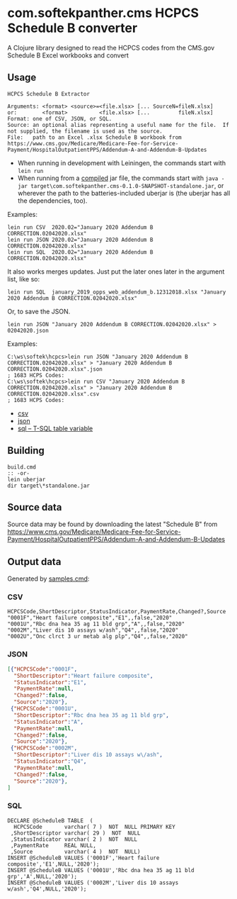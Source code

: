 # com.softekpanther.cms HCPCS Schedule B converter

A Clojure library designed to read the HCPCS codes from the CMS.gov Schedule B Excel workbooks and convert

## Usage

```
HCPCS Schedule B Extractor

Arguments: <format> <source>=<file.xlsx> [... SourceN=fileN.xlsx]
or:        <format>          <file.xlsx> [...         fileN.xlsx]
Format: one of CSV, JSON, or SQL.
Source: an optional alias representing a useful name for the file.  If not supplied, the filename is used as the source.
File:   path to an Excel .xlsx Schedule B workbook from
https://www.cms.gov/Medicare/Medicare-Fee-for-Service-Payment/HospitalOutpatientPPS/Addendum-A-and-Addendum-B-Updates
```

* When running in development with Leiningen, the commands start with `lein run`
* When running from a [compiled](#building) jar file, the commands start with `java -jar target\com.softekpanther.cms-0.1.0-SNAPSHOT-standalone.jar`, or wherever the path to the batteries-included uberjar is (the uberjar has all the dependencies, too).

Examples:

    lein run CSV  2020.02="January 2020 Addendum B CORRECTION.02042020.xlsx"
    lein run JSON 2020.02="January 2020 Addendum B CORRECTION.02042020.xlsx"
    lein run SQL  2020.02="January 2020 Addendum B CORRECTION.02042020.xlsx"

It also works merges updates.  Just put the later ones later in the argument list, like so:

    lein run SQL  january_2019_opps_web_addendum_b.12312018.xlsx "January 2020 Addendum B CORRECTION.02042020.xlsx"

Or, to save the JSON.

    lein run JSON "January 2020 Addendum B CORRECTION.02042020.xlsx" > 02042020.json

Examples:

    C:\ws\softek\hcpcs>lein run JSON "January 2020 Addendum B CORRECTION.02042020.xlsx" > "January 2020 Addendum B CORRECTION.02042020.xlsx".json
    ; 1683 HCPS Codes:
    C:\ws\softek\hcpcs>lein run CSV "January 2020 Addendum B CORRECTION.02042020.xlsx" > "January 2020 Addendum B CORRECTION.02042020.xlsx".csv
    ; 1683 HCPS Codes:

* [csv](January%202020%20Addendum%20B%20CORRECTION.02042020.xlsx.csv)
* [json](January%202020%20Addendum%20B%20CORRECTION.02042020.xlsx.json)
* [sql – T-SQL table variable](January%202020%20Addendum%20B%20CORRECTION.02042020.xlsx.sql)


## Building

    build.cmd
    :: -or-
    lein uberjar
    dir target\*standalone.jar

## Source data

Source data may be found by downloading the latest "Schedule B" from https://www.cms.gov/Medicare/Medicare-Fee-for-Service-Payment/HospitalOutpatientPPS/Addendum-A-and-Addendum-B-Updates

## Output data

Generated by [samples.cmd](./samples.cmd):

### CSV

```csv
HCPCSCode,ShortDescriptor,StatusIndicator,PaymentRate,Changed?,Source
"0001F","Heart failure composite","E1",,false,"2020"
"0001U","Rbc dna hea 35 ag 11 bld grp","A",,false,"2020"
"0002M","Liver dis 10 assays w/ash","Q4",,false,"2020"
"0002U","Onc clrct 3 ur metab alg plp","Q4",,false,"2020"
```

### JSON

```json
[{"HCPCSCode":"0001F",
  "ShortDescriptor":"Heart failure composite",
  "StatusIndicator":"E1",
  "PaymentRate":null,
  "Changed?":false,
  "Source":"2020"},
 {"HCPCSCode":"0001U",
  "ShortDescriptor":"Rbc dna hea 35 ag 11 bld grp",
  "StatusIndicator":"A",
  "PaymentRate":null,
  "Changed?":false,
  "Source":"2020"},
 {"HCPCSCode":"0002M",
  "ShortDescriptor":"Liver dis 10 assays w\/ash",
  "StatusIndicator":"Q4",
  "PaymentRate":null,
  "Changed?":false,
  "Source":"2020"},
]
```

### SQL

```T-SQL
DECLARE @ScheduleB TABLE  (
  HCPCSCode       varchar( 7 )  NOT  NULL PRIMARY KEY
 ,ShortDescriptor varchar( 29 )  NOT  NULL
 ,StatusIndicator varchar( 2 )  NOT  NULL
 ,PaymentRate     REAL NULL,
 ,Source          varchar( 4 )  NOT  NULL)
INSERT @ScheduleB VALUES ('0001F','Heart failure composite','E1',NULL,'2020');
INSERT @ScheduleB VALUES ('0001U','Rbc dna hea 35 ag 11 bld grp','A',NULL,'2020');
INSERT @ScheduleB VALUES ('0002M','Liver dis 10 assays w/ash','Q4',NULL,'2020');
```
